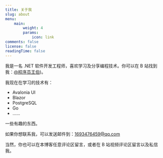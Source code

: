 ```yaml
---
title: 关于我
slug: about
menu:
    main: 
        weight: 4
        params:
            icon: link
comments: false
license: false
readingTime: false
---
```


我是一名 .NET 软件开发工程师，喜欢学习及分享编程技术。你可以在 B 站找到我：[@程序员王伯](https://space.bilibili.com/97566316))。

我现在在学习的技术有：

- Avalonia UI
- Blazor
- PostgreSQL
- Go
- ……

一些有趣的东西。

如果你想联系我，可以发送邮件到：[1693476459@qq.com](mailto:1693476459@qq.com)

当然，你也可以在本博客任意评论区留言，或者在 B 站视频评论区留言以及私信我。
